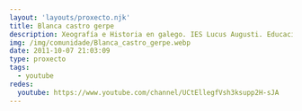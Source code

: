 ```yaml
---
layout: 'layouts/proxecto.njk'
title: Blanca castro gerpe
description: Xeografía e Historia en galego. IES Lucus Augusti. Educación Secundaria.
img: /img/comunidade/Blanca_castro_gerpe.webp
date: 2011-10-07 21:03:09
type: proxecto
tags:
  - youtube
redes:
  youtube: https://www.youtube.com/channel/UCtEllegfVsh3ksupp2H-sJA
---
```

